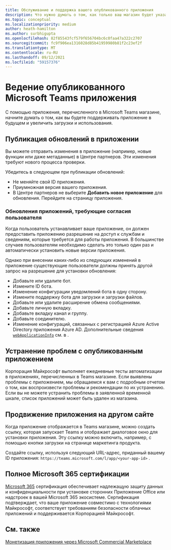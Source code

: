 ```yaml
---
title: Обслуживание и поддержка вашего опубликованного приложения
description: Что нужно думать о том, как только ваш магазин будет указан в Teams магазине и AppSource.
ms.topic: conceptual
ms.localizationpriority: medium
author: heath-hamilton
ms.author: surbhigupta
ms.openlocfilehash: 82f85543fcf579f656704bc6c0faa47a322c2707
ms.sourcegitcommit: fc9f906ea1316028d85b41959980b81f2c23ef2f
ms.translationtype: MT
ms.contentlocale: ru-RU
ms.lasthandoff: 09/12/2021
ms.locfileid: "59157376"
---
```

# <a name="maintain-your-published-microsoft-teams-app"></a>Ведение опубликованного Microsoft Teams приложения

С помощью приложения, перечисленного в Microsoft Teams магазине, начните думать о том, как вы будете поддерживать приложение в будущем и увеличить загрузки и использования.

## <a name="publish-updates-to-your-app"></a>Публикация обновлений в приложении

Вы можете отправить изменения в приложение (например, новые функции или даже метаданные) в Центре партнеров. Эти изменения требуют нового процесса проверки.

Убедитесь в следующем при публикации обновлений:

* Не меняйте свой ID приложения.
* Приумножная версия вашего приложения.
* В Центре партнеров не выберите **Добавить новое приложение** для обновления. Перейдите на страницу приложения.

### <a name="app-updates-requiring-user-consent"></a>Обновления приложений, требующие согласия пользователя

Когда пользователь устанавливает ваше приложение, он должен предоставить приложению разрешение на доступ к службам и сведениям, которые требуется для работы приложения. В большинстве случаев пользователям необходимо сделать это только один раз и автоматически установить новые версии приложения.

Однако при внесении каких-либо из следующих изменений в приложение существующие пользователи должны принять другой запрос на разрешение для установки обновления:

* Добавьте или удалите бот.
* Измените ID бота.
* Изменение конфигурации уведомлений бота в одну сторону.
* Измените поддержку бота для загрузки и загрузки файлов.
* Добавьте или удалите расширение обмена сообщениями.
* Добавьте личную вкладку.
* Добавьте вкладку канал и группу.
* Добавьте соединителю.
* Изменение конфигураций, связанных с регистрацией Azure Active Directory приложения Azure AD. Дополнительные сведения [`webApplicationInfo`](~/resources/schema/manifest-schema.md#webapplicationinfo) см. в .

## <a name="fix-issues-with-your-published-app"></a>Устранение проблем с опубликованным приложением

Корпорация Майкрософт выполняет ежедневные тесты автоматизации в приложениях, перечисленных в Teams магазине. Если выявлены проблемы с приложением, мы обращаемся к вам с подробным отчетом о том, как воспроизвести проблемы и рекомендации по их устранению. Если вы не можете устранить проблемы в заявленной временной шкале, список приложений может быть удален из магазина.

## <a name="promote-your-app-on-another-site"></a>Продвижение приложения на другом сайте

Когда приложение отображается в Teams магазине, можно создать ссылку, которая запускает Teams и отображает диалоговое окно для установки приложения. Эту ссылку можно включить, например, с помощью кнопки загрузки на странице маркетинга продукта.

Создайте ссылку, используя следующий URL-адрес, приданный вашему ID приложения: `https://teams.microsoft.com/l/app/<your-app-id>` .

## <a name="complete-microsoft-365-certification"></a>Полное Microsoft 365 сертификации

[Microsoft 365](/microsoft-365-app-certification/docs/certification) сертификация обеспечивает надлежащую защиту данных и конфиденциальности при установке сторонних Приложение Office или надстроек в вашей Microsoft 365 экосистеме. Сертификация подтверждает, что ваше приложение совместимо с технологиями Майкрософт, соответствует требованиям безопасности облачных приложений и поддерживается Корпорацией Майкрософт.

## <a name="see-also"></a>См. также

[Монетизация приложения через Microsoft Commercial Marketplace](/office/dev/store/monetize-addins-through-microsoft-commercial-marketplace)
